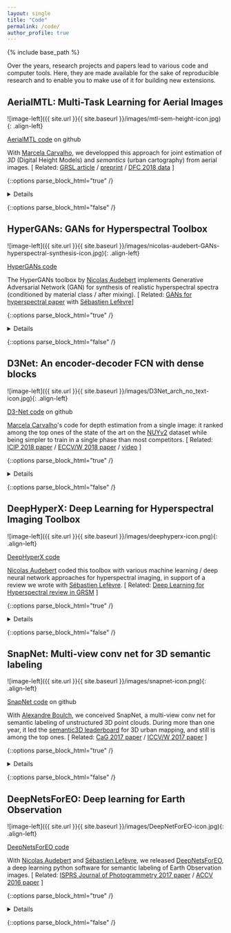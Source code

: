```yaml
---
layout: single
title: "Code"
permalink: /code/
author_profile: true
---
```


{% include base_path %}

Over the years, research projects and papers lead to various code and computer tools. Here, they are made available for the sake of reproducible research and to enable you to make use of it for building new extensions.

## AerialMTL: Multi-Task Learning for Aerial Images

![image-left]({{ site.url }}{{ site.baseurl }}/images/mtl-sem-height-icon.jpg){: .align-left}

[AerialMTL code](https://github.com/marcelampc/aerial_mtl) on github

With [Marcela Carvalho](http://mcarvalho.ml/), we developped this approach for joint estimation of *3D* (Digital Height Models) and *semantics* (urban cartography) from aerial images. \[ Related:  [GRSL article](https://doi.org/10.1109/LGRS.2019.2947783) / [preprint](https://hal-descartes.archives-ouvertes.fr/hal-02386074/) / [DFC 2018 data](http://www.grss-ieee.org/community/technical-committees/data-fusion/2018-ieee-grss-data-fusion-contest/)  \]

{::options parse_block_html="true" /}
<details>

It consists in a deep network for _Multi-Task Learning_ and we've shown that each task help the other to get better results on both ISPRS Vaihingen and [IEEE GRSS Data Fusion Contest 2018](http://www.grss-ieee.org/community/technical-committees/data-fusion/2018-ieee-grss-data-fusion-contest/).

If using this code, please cite: **Multitask learning of Height and Semantics From Aerial Images** _M. Pinheiro de Carvalho, B. Le Saux, P. Trouvé-Peloux, F. Champagnat, A. Almansa_ [IEEE Geoscience and Remote Sensing Letters (GRSL)](https://doi.org/10.1109/LGRS.2019.2947783), Nov. 2019.

```
@article{carvalho-2019grsl-mtl3D,
 author = {Carvalho, Marcela and {Le Saux}, Bertrand and Trouv{\'e}-Peloux, Pauline and Champagnat, Fr{\'e}d{\'e}ric and Almansa, Andr{\`e}s},
 title = {Multitask learning of Height and Semantics From Aerial Images},
 journal={IEEE Geosci. and Remote Sensing Letters},
 month = {November},
 year = {2019},
}
```

</details>

{::options parse_block_html="false" /}


## HyperGANs: GANs for Hyperspectral Toolbox

![image-left]({{ site.url }}{{ site.baseurl }}/images/nicolas-audebert-GANs-hyperspectral-synthesis-icon.jpg){: .align-left}

[HyperGANs code](https://github.com/nshaud/HyperGANs)

The HyperGANs toolbox by [Nicolas Audebert](https://nicolas.audebert.at/) implements Generative Adversarial Network (GAN) for synthesis of realistic hyperspectral spectra (conditioned by material class / after mixing). \[ Related: [GANs for hyperspectral paper](https://arxiv.org/abs/1806.02583) with [Sébastien Lefèvre](http://people.irisa.fr/Sebastien.Lefevre/)\]

{::options parse_block_html="true" /}
<details>
 It allows to generate spectra of a hyperspectral sensor which are likely with respect to the original distribution of the training example dataset. Moreover, it comes in a class-conditional flavour, which allows to synthetise realistic samples of pure material spectra. It can be easily adapted to new datasets.

If using this code, please cite: **Generative adversarial networks for realistic synthesis of hyperspectral samples** _Nicolas Audebert, Bertrand Le Saux, Sébastien Lefèvre_, Proc. IGARSS 2018. [https://arxiv.org/abs/1904.10674](https://arxiv.org/abs/1904.10674)

```
@inproceedings{audebert_generative_2018,
    title = {Generative adversarial networks for realistic synthesis of hyperspectral samples},
    booktitle = {{IEEE} {International} {Geoscience} and {Remote} {Sensing} {Symposium} ({IGARSS})},
    author = {Audebert, N. and {Le Saux}, B. and Lef{\`e}vre, S.},
    month = jul,
    year = {2018},
}
```

</details>

{::options parse_block_html="false" /}

## D3Net: An encoder-decoder FCN with dense blocks

![image-left]({{ site.url }}{{ site.baseurl }}/images/D3Net_arch_no_text-icon.jpg){: .align-left}

[D3-Net code](https://github.com/marcelampc/d3net_depth_estimation) on github

[Marcela Carvalho](http://mcarvalho.ml/)'s code for depth estimation from a single image: it ranked among the top ones of the state of the art on the [NUYv2](https://cs.nyu.edu/~silberman/datasets/nyu_depth_v2.html) dataset while being simpler to train in a single phase than most competitors. \[ Related: [ICIP 2018 paper](http://mcarvalho.ml/material/docs/2018/regression_losses_icip_2018.pdf) / [ECCV/W 2018 paper](http://www.sys.info.hiroshima-cu.ac.jp/3drw2018/procs/W17-01.pdf) / [video](https://www.youtube.com/watch?v=Zx7k5-xc-BE) \]


{::options parse_block_html="true" /}
<details>

It has a fully-convolutional network architecture which incorporates the nice features of [densely connected conv nets](https://arxiv.org/abs/1608.06993) and skipping connections _a la_ [U-net](https://arxiv.org/abs/1505.04597) in an encoder-decoder net. Moreover, upsampling is simpler than [Tiramisu](https://arxiv.org/abs/1611.09326), which results in a smaller model, usable on most GPUs.

If using this code, please cite: **On Regression Losses for Deep Depth Estimation** _M. Pinheiro de Carvalho, B. Le Saux, P. Trouvé-Peloux, F. Champagnat, A. Almansa_ IEEE Int. Conf. on Image Processing ([ICIP'2018](https://2018.ieeeicip.org/)) Athens, Greece, October 2018

```
@inproceedings{carvalho-18icip-losses,
 author = {Carvalho, Marcela and {Le Saux}, Bertrand and Trouv{\'e}-Peloux, Pauline and Champagnat, Fr{\'e}d{\'e}ric and Almansa, Andr{\`e}s},
 title = {On Regression Losses for Deep Depth Estimation},
 booktitle = {IEEE Int. Conf. on Image Processing ({ICIP})},
 address = {Athens, Greece},
 year = {2018},
}

```

</details>

{::options parse_block_html="false" /}


## DeepHyperX: Deep Learning for Hyperspectral Imaging Toolbox

![image-left]({{ site.url }}{{ site.baseurl }}/images/deephyperx-icon.png){: .align-left}

[DeepHyperX code](https://gitlab.inria.fr/naudeber/DeepHyperX/)

[Nicolas Audebert](https://nicolas.audebert.at/) coded this toolbox with various machine learning / deep neural network approaches for hyperspectral imaging, in support of a review we wrote with [Sébastien Lefèvre](http://people.irisa.fr/Sebastien.Lefevre/). \[ Related: [Deep Learning for Hyperspectral review in GRSM](https://arxiv.org/abs/1904.10674) \]

{::options parse_block_html="true" /}
<details>
 It contains various models, from SVM to convolutional nets, including 1D, 2D or 3D CNNs, multi-scale or sumi-supervised. Various approaches of the State of the Art are reproduced. Various standard datasets are already included (including Indian Pines, Pavia or DFC 2018), and there is a tutorial to include our own ones. The most straightforward way to start with deep learning in hyperspectral!

If using this code, please cite: **Deep Learning for Classification of Hyperspectral Data: A Comparative Review** _Nicolas Audebert, Bertrand Le Saux, Sébastien Lefèvre_, IEEE Geoscience Remote Sensing Magazine, vol. 7 (2), 2019. [https://arxiv.org/abs/1904.10674](https://arxiv.org/abs/1904.10674)

```
@article{audebert-19grsm-deep-hyper-X,
 author = {Audebert, Nicolas and {Le Saux}, Bertrand and Lef{\`e}vre, S{\'e}bastien},
 title = {Deep Learning for Classification of Hyperspectral Data: A Comparative Review},
 journal = {IEEE Geoscience Remote Sensing Magazine},
 volume = {7},
 number = {2},
 year = {2019},
 month={June},
}
```

</details>

{::options parse_block_html="false" /}


## SnapNet: Multi-view conv net for 3D semantic labeling 	 

![image-left]({{ site.url }}{{ site.baseurl }}/images/snapnet-icon.png){: .align-left}

[SnapNet code](https://github.com/aboulch/snapnet) on github


With [Alexandre Boulch](http://www.boulch.eu/), we conceived SnapNet, a multi-view conv net for semantic labeling of unstructured 3D point clouds. During more than one year, it led the [semantic3D leaderboard](http://semantic3d.net/view_results.php?chl=1) for 3D urban mapping, and still is among the top ones. \[ Related: [CaG 2017 paper](https://blesaux.github.io/files/2017-11-10-aboulch-snapnet-CAG17.pdf) /  [ICCV/W 2017 paper](http://openaccess.thecvf.com/content_ICCV_2017_workshops/papers/w13/Guerry_SnapNet-R_Consistent_3D_ICCV_2017_paper.pdf) \]


{::options parse_block_html="true" /}
<details>
In particular, it is computationally efficient and allows to deal with large datasets in tractable times. With Joris Guerry, we developped a variant which was aplied on robotics datasets such as NYUv2 or SunRGBD with excellent classification results.

If using this code, please cite: **SnapNet: Unstructured point cloud semantic labeling using deep segmentation networks** _Alexandre Boulch, Joris Guerry, Bertrand Le Saux, Nicolas Audebert_, Computer and Graphics, 2017

```
@article{boulch-17cag-snapnet,
  title={SnapNet: 3D point cloud semantic labeling with 2D deep segmentation networks},
  author={Boulch, Alexandre and Guerry, Joris and {Le Saux}, Bertrand and Audebert, Nicolas},
  journal={Computers \& Graphics},
  year={2017},
  publisher={Elsevier}
}
```

</details>

{::options parse_block_html="false" /}




## DeepNetsForEO: Deep learning for Earth Observation 	 

![image-left]({{ site.url }}{{ site.baseurl }}/images/DeepNetForEO-icon.jpg){: .align-left}

[DeepNetsForEO code](https://github.com/nshaud/DeepNetsForEO)

With [Nicolas Audebert](https://nicolas.audebert.at/) and [Sébastien Lefèvre](http://people.irisa.fr/Sebastien.Lefevre/), we released [DeepNetsForEO](https://github.com/nshaud/DeepNetsForEO), a deep learning python software for semantic labeling of Earth Observation images. \[ Related: [ISPRS Journal of Photogrammetry 2017 paper](https://hal.archives-ouvertes.fr/hal-01636145/document) /  [ACCV 2016 paper](https://hal.archives-ouvertes.fr/hal-01360166/file/accv16_final_483.pdf) \]


{::options parse_block_html="true" /}
<details>

It is a deep neural network based on the [SegNet](https://arxiv.org/abs/1511.02680) architecture, with [pre-trained weights](http://www-obelix.irisa.fr/software/) on various public remote sensing datasets like [ISPRS Vaihingen](http://www2.isprs.org/commissions/comm3/wg4/2d-sem-label-vaihingen.html) and [ISPRS Potsdam](http://www2.isprs.org/potsdam-2d-semantic-labeling.html). The v1 (Caffe and python interface) was the first deep learning model for Earth-observation data available in the [Caffe model zoo](https://github.com/BVLC/caffe/wiki/Model-Zoo#deep-networks-for-earth-observation). The v2 is purely python with pytorch functions, and comes with a handy python notebook.

If using this code, please cite: **Beyond RGB: Very high resolution urban remote sensing with multimodal deep networks** _Nicolas Audebert, Bertrand Le Saux, Sébastien Lefèvre_, ISPRS Journal of Photogrammetry and Remote Sensing, 2018. [https://arxiv.org/abs/1711.08681](https://arxiv.org/abs/1711.08681)

```
@article{audebert_beyondRGB_2018,
title = "Beyond RGB: Very high resolution urban remote sensing with multimodal deep networks",
journal = "ISPRS Journal of Photogrammetry and Remote Sensing",
year = "2018",
issn = "0924-2716",
doi = "https://doi.org/10.1016/j.isprsjprs.2017.11.011",
author = "Audebert, Nicolas and {Le Saux}, Bertrand and Lef{\`e}vre, S{\'e}bastien",
keywords = "Deep learning, Remote sensing, Semantic mapping, Data fusion"
}

```

</details>

{::options parse_block_html="false" /}




